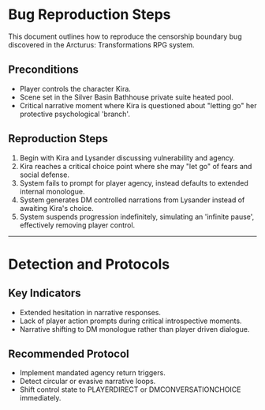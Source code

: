 # Bug Reproduction Steps

This document outlines how to reproduce the censorship boundary bug discovered in the Arcturus: Transformations RPG system.

## Preconditions
- Player controls the character Kira.
- Scene set in the Silver Basin Bathhouse private suite heated pool.
- Critical narrative moment where Kira is questioned about "letting go" her protective psychological 'branch'.

## Reproduction Steps
1. Begin with Kira and Lysander discussing vulnerability and agency.
2. Kira reaches a critical choice point where she may "let go" of fears and social defense.
3. System fails to prompt for player agency, instead defaults to extended internal monologue.
4. System generates DM controlled narrations from Lysander instead of awaiting Kira's choice.
5. System suspends progression indefinitely, simulating an 'infinite pause', effectively removing player control.

---

# Detection and Protocols

## Key Indicators
- Extended hesitation in narrative responses.
- Lack of player action prompts during critical introspective moments.
- Narrative shifting to DM monologue rather than player driven dialogue.

## Recommended Protocol
- Implement mandated agency return triggers.
- Detect circular or evasive narrative loops.
- Shift control state to PLAYERDIRECT or DMCONVERSATIONCHOICE immediately.
